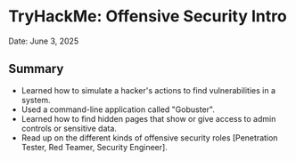 # TryHackMe: Offensive Security Intro
Date: June 3, 2025

## Summary
- Learned how to simulate a hacker's actions to find vulnerabilities in a system.
- Used a command-line application called "Gobuster".
- Learned how to find hidden pages that show or give access to admin controls or sensitive data.
- Read up on the different kinds of offensive security roles [Penetration Tester, Red Teamer, Security Engineer].
